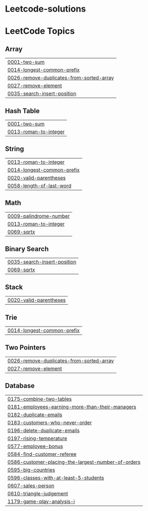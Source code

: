 # Leetcode-solutions
<!---LeetCode Topics Start-->
# LeetCode Topics
## Array
|  |
| ------- |
| [0001-two-sum](https://github.com/RiteshBhokare/Leetcode-solutions/tree/master/0001-two-sum) |
| [0014-longest-common-prefix](https://github.com/RiteshBhokare/Leetcode-solutions/tree/master/0014-longest-common-prefix) |
| [0026-remove-duplicates-from-sorted-array](https://github.com/RiteshBhokare/Leetcode-solutions/tree/master/0026-remove-duplicates-from-sorted-array) |
| [0027-remove-element](https://github.com/RiteshBhokare/Leetcode-solutions/tree/master/0027-remove-element) |
| [0035-search-insert-position](https://github.com/RiteshBhokare/Leetcode-solutions/tree/master/0035-search-insert-position) |
## Hash Table
|  |
| ------- |
| [0001-two-sum](https://github.com/RiteshBhokare/Leetcode-solutions/tree/master/0001-two-sum) |
| [0013-roman-to-integer](https://github.com/RiteshBhokare/Leetcode-solutions/tree/master/0013-roman-to-integer) |
## String
|  |
| ------- |
| [0013-roman-to-integer](https://github.com/RiteshBhokare/Leetcode-solutions/tree/master/0013-roman-to-integer) |
| [0014-longest-common-prefix](https://github.com/RiteshBhokare/Leetcode-solutions/tree/master/0014-longest-common-prefix) |
| [0020-valid-parentheses](https://github.com/RiteshBhokare/Leetcode-solutions/tree/master/0020-valid-parentheses) |
| [0058-length-of-last-word](https://github.com/RiteshBhokare/Leetcode-solutions/tree/master/0058-length-of-last-word) |
## Math
|  |
| ------- |
| [0009-palindrome-number](https://github.com/RiteshBhokare/Leetcode-solutions/tree/master/0009-palindrome-number) |
| [0013-roman-to-integer](https://github.com/RiteshBhokare/Leetcode-solutions/tree/master/0013-roman-to-integer) |
| [0069-sqrtx](https://github.com/RiteshBhokare/Leetcode-solutions/tree/master/0069-sqrtx) |
## Binary Search
|  |
| ------- |
| [0035-search-insert-position](https://github.com/RiteshBhokare/Leetcode-solutions/tree/master/0035-search-insert-position) |
| [0069-sqrtx](https://github.com/RiteshBhokare/Leetcode-solutions/tree/master/0069-sqrtx) |
## Stack
|  |
| ------- |
| [0020-valid-parentheses](https://github.com/RiteshBhokare/Leetcode-solutions/tree/master/0020-valid-parentheses) |
## Trie
|  |
| ------- |
| [0014-longest-common-prefix](https://github.com/RiteshBhokare/Leetcode-solutions/tree/master/0014-longest-common-prefix) |
## Two Pointers
|  |
| ------- |
| [0026-remove-duplicates-from-sorted-array](https://github.com/RiteshBhokare/Leetcode-solutions/tree/master/0026-remove-duplicates-from-sorted-array) |
| [0027-remove-element](https://github.com/RiteshBhokare/Leetcode-solutions/tree/master/0027-remove-element) |
## Database
|  |
| ------- |
| [0175-combine-two-tables](https://github.com/RiteshBhokare/Leetcode-solutions/tree/master/0175-combine-two-tables) |
| [0181-employees-earning-more-than-their-managers](https://github.com/RiteshBhokare/Leetcode-solutions/tree/master/0181-employees-earning-more-than-their-managers) |
| [0182-duplicate-emails](https://github.com/RiteshBhokare/Leetcode-solutions/tree/master/0182-duplicate-emails) |
| [0183-customers-who-never-order](https://github.com/RiteshBhokare/Leetcode-solutions/tree/master/0183-customers-who-never-order) |
| [0196-delete-duplicate-emails](https://github.com/RiteshBhokare/Leetcode-solutions/tree/master/0196-delete-duplicate-emails) |
| [0197-rising-temperature](https://github.com/RiteshBhokare/Leetcode-solutions/tree/master/0197-rising-temperature) |
| [0577-employee-bonus](https://github.com/RiteshBhokare/Leetcode-solutions/tree/master/0577-employee-bonus) |
| [0584-find-customer-referee](https://github.com/RiteshBhokare/Leetcode-solutions/tree/master/0584-find-customer-referee) |
| [0586-customer-placing-the-largest-number-of-orders](https://github.com/RiteshBhokare/Leetcode-solutions/tree/master/0586-customer-placing-the-largest-number-of-orders) |
| [0595-big-countries](https://github.com/RiteshBhokare/Leetcode-solutions/tree/master/0595-big-countries) |
| [0596-classes-with-at-least-5-students](https://github.com/RiteshBhokare/Leetcode-solutions/tree/master/0596-classes-with-at-least-5-students) |
| [0607-sales-person](https://github.com/RiteshBhokare/Leetcode-solutions/tree/master/0607-sales-person) |
| [0610-triangle-judgement](https://github.com/RiteshBhokare/Leetcode-solutions/tree/master/0610-triangle-judgement) |
| [1179-game-play-analysis-i](https://github.com/RiteshBhokare/Leetcode-solutions/tree/master/1179-game-play-analysis-i) |
<!---LeetCode Topics End-->